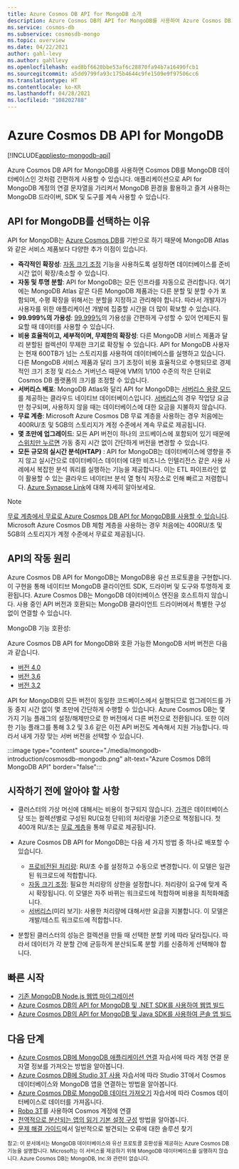 ```yaml
---
title: Azure Cosmos DB API for MongoDB 소개
description: Azure Cosmos DB의 API for MongoDB를 사용하여 Azure Cosmos DB로 대량의 데이터를 저장하고 쿼리하는 방법을 알아봅니다.
ms.service: cosmos-db
ms.subservice: cosmosdb-mongo
ms.topic: overview
ms.date: 04/22/2021
author: gahl-levy
ms.author: gahllevy
ms.openlocfilehash: ead8bf6620bbe53af6c28870fa94b7a16490fcb1
ms.sourcegitcommit: a5dd9799fa93c175b4644c9fe1509e9f97506cc6
ms.translationtype: HT
ms.contentlocale: ko-KR
ms.lasthandoff: 04/28/2021
ms.locfileid: "108202788"
---
```

# <a name="azure-cosmos-db-api-for-mongodb"></a>Azure Cosmos DB API for MongoDB
[!INCLUDE[appliesto-mongodb-api](includes/appliesto-mongodb-api.md)]

Azure Cosmos DB API for MongoDB를 사용하면 Cosmos DB를 MongoDB 데이터베이스인 것처럼 간편하게 사용할 수 있습니다. 애플리케이션으로 API for MongoDB 계정의 연결 문자열을 가리켜서 MongoDB 환경을 활용하고 즐겨 사용하는 MongoDB 드라이버, SDK 및 도구를 계속 사용할 수 있습니다.

## <a name="why-choose-the-api-for-mongodb"></a>API for MongoDB를 선택하는 이유

API for MongoDB는 [Azure Cosmos DB](introduction.md)를 기반으로 하기 때문에 MongoDB Atlas와 같은 서비스 제품보다 다양한 추가 이점이 있습니다.

* **즉각적인 확장성**: [자동 크기 조정](provision-throughput-autoscale.md) 기능을 사용하도록 설정하면 데이터베이스를 준비 시간 없이 확장/축소할 수 있습니다.
* **자동 및 투명 분할**: API for MongoDB는 모든 인프라를 자동으로 관리합니다. 여기에는 MongoDB Atlas 같은 다른 MongoDB 제품과는 다른 분할 및 분할 수가 포함되며, 수평 확장을 위해서는 분할을 지정하고 관리해야 합니다. 따라서 개발자가 사용자를 위한 애플리케이션 개발에 집중할 시간을 더 많이 확보할 수 있습니다.
* **99.999%의 가용성**: [99.999%](high-availability.md)의 가용성을 간편하게 구성할 수 있어 언제든지 필요할 때 데이터를 사용할 수 있습니다.  
* **비용 효율적이고, 세부적이며, 무제한의 확장성**: 다른 MongoDB 서비스 제품과 달리 분할된 컬렉션이 무제한 크기로 확장될 수 있습니다. API for MongoDB 사용자는 현재 600TB가 넘는 스토리지를 사용하여 데이터베이스를 실행하고 있습니다. 다른 MongoDB 서비스 제품과 달리 크기 조정이 비용 효율적으로 수행되므로 경제적인 크기 조정 및 리소스 거버넌스 때문에 VM의 1/100 수준의 작은 단위로 Cosmos DB 플랫폼의 크기를 조정할 수 있습니다.
* **서버리스 배포**: MongoDB Atlas와 달리 API for MongoDB는 [서버리스 용량 모드](serverless.md)를 제공하는 클라우드 네이티브 데이터베이스입니다. [서버리스](serverless.md)의 경우 작업당 요금만 청구되며, 사용하지 않을 때는 데이터베이스에 대한 요금을 지불하지 않습니다.
* **무료 계층**: Microsoft Azure Cosmos DB 무료 계층을 사용하는 경우 처음에는 400RU/초 및 5GB의 스토리지가 계정 수준에서 계속 무료로 제공됩니다.
* **몇 초만에 업그레이드**: 모든 API 버전이 하나의 코드베이스에 포함되어 있기 때문에 [스위치만 누르면](mongodb-version-upgrade.md) 가동 중지 시간 없이 간단하게 버전을 변경할 수 있습니다.
* **모든 규모의 실시간 분석(HTAP)** : API for MongoDB는 데이터베이스에 영향을 주지 않고 실시간으로 데이터베이스 데이터에 대한 비즈니스 인텔리전스 같은 사용 사례에서 복잡한 분석 쿼리를 실행하는 기능을 제공합니다. 이는 ETL 파이프라인 없이 활용할 수 있는 클라우드 네이티브 분석 열 형식 저장소로 인해 빠르고 저렴합니다. [Azure Synapse Link](synapse-link.md)에 대해 자세히 알아보세요.

> [!NOTE]
> [무료 계층에서 무료로 Azure Cosmos DB API for MongoDB를 사용할 수 있습니다](how-pricing-works.md). Microsoft Azure Cosmos DB 체험 계층을 사용하는 경우 처음에는 400RU/초 및 5GB의 스토리지가 계정 수준에서 무료로 제공됩니다.


## <a name="how-the-api-works"></a>API의 작동 원리

Azure Cosmos DB API for MongoDB는 MongoDB용 유선 프로토콜을 구현합니다. 이 구현을 통해 네이티브 MongoDB 클라이언트 SDK, 드라이버 및 도구와 투명하게 호환됩니다. Azure Cosmos DB는 MongoDB 데이터베이스 엔진을 호스트하지 않습니다. 사용 중인 API 버전과 호환되는 MongoDB 클라이언트 드라이버에서 특별한 구성 없이 연결할 수 있습니다.

MongoDB 기능 호환성:

Azure Cosmos DB API for MongoDB와 호환 가능한 MongoDB 서버 버전은 다음과 같습니다.
- [버전 4.0](mongodb-feature-support-40.md)
- [버전 3.6](mongodb-feature-support-36.md)
- [버전 3.2](mongodb-feature-support.md)

API for MongoDB의 모든 버전이 동일한 코드베이스에서 실행되므로 업그레이드를 가동 중지 시간 없이 몇 초만에 간단하게 수행할 수 있습니다. Azure Cosmos DB는 몇 가지 기능 플래그의 설정/해제만으로 한 버전에서 다른 버전으로 전환됩니다.  또한 이러한 기능 플래그를 통해 3.2 및 3.6 같은 이전 API 버전도 계속해서 지원 가능합니다. 따라서 내게 가장 맞는 서버 버전을 선택할 수 있습니다.

:::image type="content" source="./media/mongodb-introduction/cosmosdb-mongodb.png" alt-text="Azure Cosmos DB의 MongoDB API" border="false":::

## <a name="what-you-need-to-know-to-get-started"></a>시작하기 전에 알아야 할 사항

* 클러스터의 가상 머신에 대해서는 비용이 청구되지 않습니다. [가격](how-pricing-works.md)은 데이터베이스당 또는 컬렉션별로 구성된 RU(요청 단위)의 처리량을 기준으로 책정됩니다. 첫 400개 RU/초는 [무료 계층](how-pricing-works.md)을 통해 무료로 제공됩니다.

* Azure Cosmos DB API for MongoDB는 다음 세 가지 방법 중 하나로 배포할 수 있습니다.
     * [프로비전된 처리량](set-throughput.md): RU/초 수를 설정하고 수동으로 변경합니다. 이 모델은 일관된 워크로드에 적합합니다.
     * [자동 크기 조정](provision-throughput-autoscale.md): 필요한 처리량의 상한을 설정합니다. 처리량이 요구에 맞게 즉시 확장됩니다. 이 모델은 자주 바뀌는 워크로드에 적합하며 비용을 최적화해줍니다.
     * [서버리스](serverless.md)(미리 보기): 사용한 처리량에 대해서만 요금을 지불합니다. 이 모델은 개발/테스트 워크로드에 적합합니다. 

* 분할된 클러스터의 성능은 컬렉션을 만들 때 선택한 분할 키에 따라 달라집니다. 따라서 데이터가 각 분할 간에 균등하게 분산되도록 분할 키를 신중하게 선택해야 합니다.

## <a name="quickstart"></a>빠른 시작

* [기존 MongoDB Node.js 웹앱 마이그레이션](create-mongodb-nodejs.md)
* [Azure Cosmos DB의 API for MongoDB 및 .NET SDK를 사용하여 웹앱 빌드](create-mongodb-dotnet.md)
* [Azure Cosmos DB의 API for MongoDB 및 Java SDK를 사용하여 콘솔 앱 빌드](create-mongodb-java.md)

## <a name="next-steps"></a>다음 단계

* [Azure Cosmos DB에 MongoDB 애플리케이션 연결](connect-mongodb-account.md) 자습서에 따라 계정 연결 문자열 정보를 가져오는 방법을 알아봅니다.
* [Azure Cosmos DB에 Studio 3T 사용](mongodb-mongochef.md) 자습서에 따라 Studio 3T에서 Cosmos 데이터베이스와 MongoDB 앱을 연결하는 방법을 알아봅니다.
* [Azure Cosmos DB로 MongoDB 데이터 가져오기](../dms/tutorial-mongodb-cosmos-db.md?toc=%2fazure%2fcosmos-db%2ftoc.json%253ftoc%253d%2fazure%2fcosmos-db%2ftoc.json) 자습서에 따라 Cosmos 데이터베이스로 데이터를 가져옵니다.
* [Robo 3T](mongodb-robomongo.md)를 사용하여 Cosmos 계정에 연결
* [전역적으로 분산되는 앱의 읽기 기본 설정 구성](../cosmos-db/tutorial-global-distribution-mongodb.md) 방법을 알아봅니다.
* [문제 해결 가이드](mongodb-troubleshoot.md)에서 일반적으로 발견되는 오류에 대한 솔루션 찾기


<sup>참고: 이 문서에서는 MongoDB 데이터베이스와 유선 프로토콜 호환성을 제공하는 Azure Cosmos DB 기능을 설명합니다. Microsoft는 이 서비스를 제공하기 위해 MongoDB 데이터베이스를 실행하지 않습니다. Azure Cosmos DB는 MongoDB, Inc.와 관련이 없습니다.</sup>